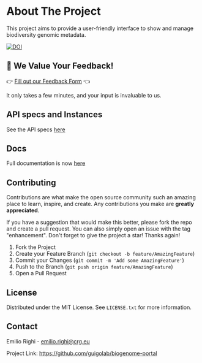# About The Project

This project aims to provide a user-friendly interface to show and manage biodiversity genomic metadata.

[![DOI](https://zenodo.org/badge/DOI/10.5281/zenodo.8314305.svg)](https://doi.org/10.5281/zenodo.8314305)

## 📝 We Value Your Feedback!

👉 [Fill out our Feedback Form](https://forms.gle/NcZXJtXqHQTVRdHW8) 👈

It only takes a few minutes, and your input is invaluable to us.


## API specs and Instances

See the API specs [here](https://guigolab.github.io/biogenome-portal/)

## Docs

Full documentation is now [here](https://github.com/guigolab/biogenome-portal/wiki)

<!-- CONTRIBUTING -->

## Contributing

Contributions are what make the open source community such an amazing place to learn, inspire, and create. Any contributions you make are **greatly appreciated**.

If you have a suggestion that would make this better, please fork the repo and create a pull request. You can also simply open an issue with the tag "enhancement".
Don't forget to give the project a star! Thanks again!

1. Fork the Project
2. Create your Feature Branch (`git checkout -b feature/AmazingFeature`)
3. Commit your Changes (`git commit -m 'Add some AmazingFeature'`)
4. Push to the Branch (`git push origin feature/AmazingFeature`)
5. Open a Pull Request

## License

Distributed under the MIT License. See `LICENSE.txt` for more information.

## Contact

Emilio Righi - emilio.righi@crg.eu

Project Link: https://github.com/guigolab/biogenome-portal

